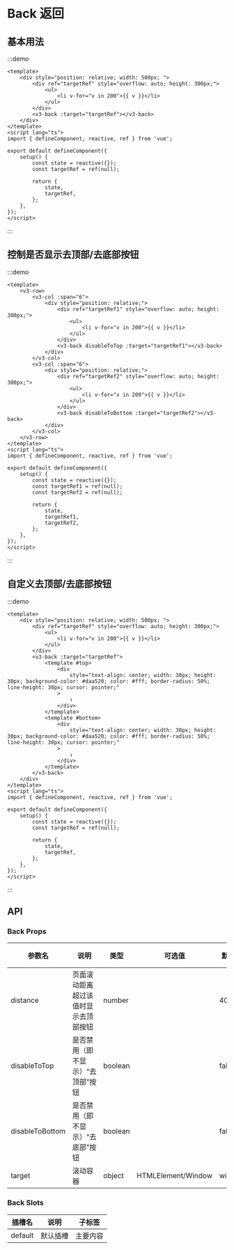 # Back 返回

## 基本用法

:::demo

```vue
<template>
	<div style="position: relative; width: 500px; ">
		<div ref="targetRef" style="overflow: auto; height: 300px;">
			<ul>
				<li v-for="v in 200">{{ v }}</li>
			</ul>
		</div>
		<v3-back :target="targetRef"></v3-back>
	</div>
</template>
<script lang="ts">
import { defineComponent, reactive, ref } from 'vue';

export default defineComponent({
	setup() {
		const state = reactive({});
		const targetRef = ref(null);

		return {
			state,
			targetRef,
		};
	},
});
</script>
```

:::

## 控制是否显示去顶部/去底部按钮

:::demo

```vue
<template>
	<v3-row>
		<v3-col :span="6">
			<div style="position: relative;">
				<div ref="targetRef1" style="overflow: auto; height: 300px;">
					<ul>
						<li v-for="v in 200">{{ v }}</li>
					</ul>
				</div>
				<v3-back disableToTop :target="targetRef1"></v3-back>
			</div>
		</v3-col>
		<v3-col :span="6">
			<div style="position: relative;">
				<div ref="targetRef2" style="overflow: auto; height: 300px;">
					<ul>
						<li v-for="v in 200">{{ v }}</li>
					</ul>
				</div>
				<v3-back disableToBottom :target="targetRef2"></v3-back>
			</div>
		</v3-col>
	</v3-row>
</template>
<script lang="ts">
import { defineComponent, reactive, ref } from 'vue';

export default defineComponent({
	setup() {
		const state = reactive({});
		const targetRef1 = ref(null);
		const targetRef2 = ref(null);

		return {
			state,
			targetRef1,
			targetRef2,
		};
	},
});
</script>
```

:::

## 自定义去顶部/去底部按钮

:::demo

```vue
<template>
	<div style="position: relative; width: 500px; ">
		<div ref="targetRef" style="overflow: auto; height: 300px;">
			<ul>
				<li v-for="v in 200">{{ v }}</li>
			</ul>
		</div>
		<v3-back :target="targetRef">
			<template #top>
				<div
					style="text-align: center; width: 30px; height: 30px; background-color: #daa520; color: #fff; border-radius: 50%; line-height: 30px; cursor: pointer;"
				>
					↑
				</div>
			</template>
			<template #bottom>
				<div
					style="text-align: center; width: 30px; height: 30px; background-color: #daa520; color: #fff; border-radius: 50%; line-height: 30px; cursor: pointer;"
				>
					↓
				</div>
			</template>
		</v3-back>
	</div>
</template>
<script lang="ts">
import { defineComponent, reactive, ref } from 'vue';

export default defineComponent({
	setup() {
		const state = reactive({});
		const targetRef = ref(null);

		return {
			state,
			targetRef,
		};
	},
});
</script>
```

:::

## API

### Back Props

| 参数名          | 说明                                 | 类型    | 可选值             | 默认值 | 是否必填 |
| --------------- | ------------------------------------ | ------- | ------------------ | ------ | -------- |
| distance        | 页面滚动距离超过该值时显示去顶部按钮 | number  |                    | 400    | false    |
| disableToTop    | 是否禁用（即不显示）“去顶部”按钮     | boolean |                    | false  | false    |
| disableToBottom | 是否禁用（即不显示）“去底部”按钮     | boolean |                    | false  | false    |
| target          | 滚动容器                             | object  | HTMLElement/Window | window | false    |

### Back Slots

| 插槽名  | 说明     | 子标签   |
| ------- | -------- | -------- |
| default | 默认插槽 | 主要内容 |
